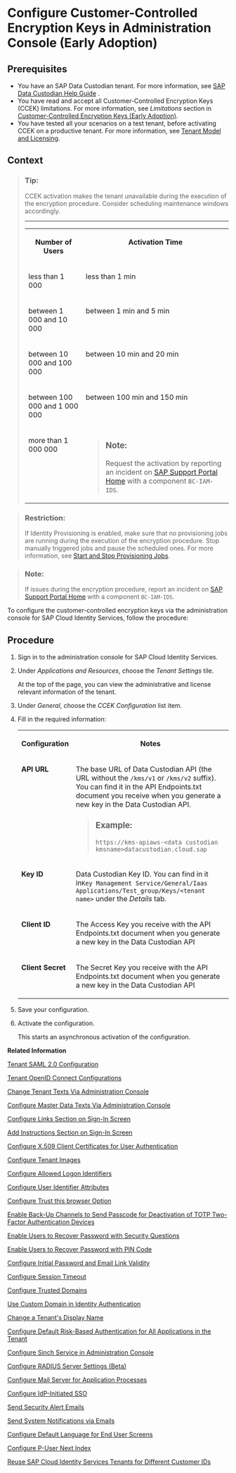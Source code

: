 <!-- loiofe6e30cf1431438a94425e934d0d9e2b -->

# Configure Customer-Controlled Encryption Keys in Administration Console \(Early Adoption\)



<a name="loiofe6e30cf1431438a94425e934d0d9e2b__prereq_wmk_x5l_vyb"/>

## Prerequisites

-   You have an SAP Data Custodian tenant. For more information, see [SAP Data Custodian Help Guide](https://help.sap.com/docs/sap-data-custodian/help-guide/overview?version=latest) .
-   You have read and accept all Customer-Controlled Encryption Keys \(CCEK\) limitations. For more information, see *Limitations* section in [Customer-Controlled Encryption Keys \(Early Adoption\)](../Security/customer-controlled-encryption-keys-early-adoption-177108a.md).
-   You have tested all your scenarios on a test tenant, before activating CCEK on a productive tenant. For more information, see [Tenant Model and Licensing](../tenant-model-and-licensing-93160eb.md).



## Context

> ### Tip:  
> CCEK activation makes the tenant unavailable during the execution of the encryption procedure. Consider scheduling maintenance windows accordingly.
> 
> ****
> 
> 
> <table>
> <tr>
> <th valign="top">
> 
> Number of Users
> 
> 
> 
> </th>
> <th valign="top">
> 
> Activation Time
> 
> 
> 
> </th>
> </tr>
> <tr>
> <td valign="top">
> 
> less than 1 000
> 
> 
> 
> </td>
> <td valign="top">
> 
> less than 1 min
> 
> 
> 
> </td>
> </tr>
> <tr>
> <td valign="top">
> 
> between 1 000 and 10 000
> 
> 
> 
> </td>
> <td valign="top">
> 
> between 1 min and 5 min
> 
> 
> 
> </td>
> </tr>
> <tr>
> <td valign="top">
> 
> between 10 000 and 100 000
> 
> 
> 
> </td>
> <td valign="top">
> 
> between 10 min and 20 min
> 
> 
> 
> </td>
> </tr>
> <tr>
> <td valign="top">
> 
> between 100 000 and 1 000 000
> 
> 
> 
> </td>
> <td valign="top">
> 
> between 100 min and 150 min
> 
> 
> 
> </td>
> </tr>
> <tr>
> <td valign="top">
> 
> more than 1 000 000
> 
> 
> 
> </td>
> <td valign="top">
> 
> > ### Note:  
> > Request the activation by reporting an incident on [SAP Support Portal Home](https://support.sap.com/en/index.html) with a component `BC-IAM-IDS`.
> 
> 
> 
> </td>
> </tr>
> </table>

> ### Restriction:  
> If Identity Provisioning is enabled, make sure that no provisioning jobs are running during the execution of the encryption procedure. Stop manually triggered jobs and pause the scheduled ones. For more information, see [Start and Stop Provisioning Jobs](https://help.sap.com/docs/identity-provisioning/identity-provisioning/start-and-stop-provisioning-jobs?version=Cloud&q=running%20jobs).

> ### Note:  
> If issues during the encryption procedure, report an incident on [SAP Support Portal Home](https://support.sap.com/en/index.html) with a component `BC-IAM-IDS`.

To configure the customer-controlled encryption keys via the administration console for SAP Cloud Identity Services, follow the procedure:



## Procedure

1.  Sign in to the administration console for SAP Cloud Identity Services.

2.  Under *Applications and Resources*, choose the *Tenant Settings* tile.

    At the top of the page, you can view the administrative and license relevant information of the tenant.

3.  Under *General*, choose the *CCEK Configuration* list item.

4.  Fill in the required information:


    <table>
    <tr>
    <th valign="top">

    Configuration


    
    </th>
    <th valign="top">

    Notes


    
    </th>
    </tr>
    <tr>
    <td valign="top">
    
    **API URL**


    
    </td>
    <td valign="top">
    
    The base URL of Data Custodian API \(the URL without the `/kms/v1` or `/kms/v2` suffix\). You can find it in the API Endpoints.txt document you receive when you generate a new key in the Data Custodian API.

    > ### Example:  
    > `https://kms-apiaws-<data custodian kmsname>datacustodian.cloud.sap`


    
    </td>
    </tr>
    <tr>
    <td valign="top">
    
    **Key ID**


    
    </td>
    <td valign="top">
    
    Data Custodian Key ID. You can find in it in`Key Management Service/General/Iaas Applications/Test_group/Keys/<tenant name>` under the *Details* tab.


    
    </td>
    </tr>
    <tr>
    <td valign="top">
    
    **Client ID**


    
    </td>
    <td valign="top">
    
    The Access Key you receive with the API Endpoints.txt document when you generate a new key in the Data Custodian API


    
    </td>
    </tr>
    <tr>
    <td valign="top">
    
    **Client Secret**


    
    </td>
    <td valign="top">
    
    The Secret Key you receive with the API Endpoints.txt document when you generate a new key in the Data Custodian API


    
    </td>
    </tr>
    </table>
    
5.  Save your configuration.

6.  Activate the configuration.

    This starts an asynchronous activation of the configuration.


**Related Information**  


[Tenant SAML 2.0 Configuration](tenant-saml-2-0-configuration-e81a19b.md "You as a tenant administrator can view and download the tenant SAML 2.0 metadata. You can also change the name format and update your certificate used by the identity provider to digitally sign the messages for the applications.")

[Tenant OpenID Connect Configurations](tenant-openid-connect-configurations-3d6abcc.md "You as a tenant administrator can view and configure the tenant OpenID Connect configurations.")

[Change Tenant Texts Via Administration Console](change-tenant-texts-via-administration-console-c24b1d0.md "The change tenant texts option can be used to change the predefined texts and messages for end-user screens available per tenant in Identity Authentication via the administration console.")

[Configure Master Data Texts Via Administration Console](configure-master-data-texts-via-administration-console-c068ac9.md "The master data texts option can be used to configure the predefined master data for each resource in Identity Authentication via the administration console.")

[Configure Links Section on Sign-In Screen](configure-links-section-on-sign-in-screen-060c032.md "You can configure links to appear on the sign-in screen of your applications.")

[Add Instructions Section on Sign-In Screen](add-instructions-section-on-sign-in-screen-c9e717e.md "You can customize the sign-in screen of the Horizon theme with instructions for the user.")

[Configure X.509 Client Certificates for User Authentication](configure-x-509-client-certificates-for-user-authentication-52c7dcb.md "Tenant administrators can configure X.509 client certificates for user authentication as an alternative to authenticating with a user name and a password.")

[Configure Tenant Images](configure-tenant-images-8742046.md "You can configure a custom global logo and, or a background image on the forms for sign-in in, registration, upgrade, password update, and account activation for all applications in a tenant. You can also set a favicon for tenant.")

[Configure Allowed Logon Identifiers](configure-allowed-logon-identifiers-3adf1ff.md "Tenant administrators can choose the allowed logon identifiers for the users.")

[Configure User Identifier Attributes](configure-user-identifier-attributes-8b9fa88.md "Tenant administrators can configure user identifier attributes as required and unique for the tenant.")

[Configure Trust this browser Option](configure-trust-this-browser-option-5b8377e.md "Tenant administrator can set the number of days for which the users won't get prompted for second-factor authentication, if they sign in from the same browser.")

[Enable Back-Up Channels to Send Passcode for Deactivation of TOTP Two-Factor Authentication Devices](enable-back-up-channels-to-send-passcode-for-deactivation-of-totp-two-factor-authenticati-782935e.md "Tenant administrator can configure back-up channels to send TOTP deactivation passcodes to the user.")

[Enable Users to Recover Password with Security Questions](enable-users-to-recover-password-with-security-questions-d9ae898.md "Users can choose to answer security questions to reset their password.")

[Enable Users to Recover Password with PIN Code](enable-users-to-recover-password-with-pin-code-046a235.md "Users can choose to provide PIN code to reset their password.")

[Configure Initial Password and Email Link Validity](configure-initial-password-and-email-link-validity-f8093f4.md "As a tenant administrator, you can configure the validity of the initial password and link sent to a user in the various application processes.")

[Configure Session Timeout](configure-session-timeout-5ca23e4.md "As a tenant administrator, you can configure when the session, created at the Identity Authentication tenant, expires.")

[Configure Trusted Domains](configure-trusted-domains-08fa1fe.md "Service providers that delegate authentication to Identity Authentication can protect their applications when using embedded frames, also called overlays, or when allowing user self-registration.")

[Use Custom Domain in Identity Authentication](use-custom-domain-in-identity-authentication-c4db840.md "Identity Authentication allows you to use a custom domain that is different from the default one (<tenant ID>.accounts.ondemand.com) - for example www.mytenant.com.")

[Change a Tenant's Display Name](change-a-tenant-s-display-name-a513c91.md "You can configure the tenant's name from the administration console for SAP Cloud Identity Services.")

[Configure Default Risk-Based Authentication for All Applications in the Tenant](configure-default-risk-based-authentication-for-all-applications-in-the-tenant-1aab51a.md#loio1aab51ae62b94f79b4c6dac7a00857c2 "You can define rules for authentication according to different risk factors and apply actions like Allow, Deny, and Two-Factor Authentication for all applications in a tenant.")

[Configure Sinch Service in Administration Console](configure-sinch-service-in-administration-console-3fdc9e1.md "Configure Sinch Service to enable Phone Verification via SMS or SMS Two-Factor Authentication in the administration console.")

[Configure RADIUS Server Settings \(Beta\)](configure-radius-server-settings-beta-03043ae.md "Configure Remote Authentication Dial-In User Service (RADIUS) server settings in the administration console for SAP Cloud Identity Services.")

[Configure Mail Server for Application Processes](configure-mail-server-for-application-processes-ccc7ba1.md "Configure mail server for the emails sent to the end users in the different application processes.")

[Configure IdP-Initiated SSO](configure-idp-initiated-sso-5d59caa.md)

[Send Security Alert Emails](send-security-alert-emails-c977464.md "Send security alert emails to end-users or administrators when changes in their accounts are made.")

[Send System Notifications via Emails](send-system-notifications-via-emails-aa04a8b.md "You can configure the administration console to send emails with information about expiring certificates, system notifications and new administrators to specific email addresses or to the emails of all administrators.")

[Configure Default Language for End User Screens](configure-default-language-for-end-user-screens-2cb73c3.md "Select the language that the end user screen uses if the language of the browser isn’t in the list of supported languages.")

[Configure P-User Next Index](configure-p-user-next-index-045bb1c.md "Set the value for the P-user next index.")

[Reuse SAP Cloud Identity Services Tenants for Different Customer IDs](reuse-sap-cloud-identity-services-tenants-for-different-customer-ids-ebd0258.md "You as a tenant administrator can reuse an existing tenant for configurations and automated subscriptions.")

